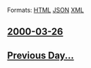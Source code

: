 
Formats: [HTML](2000/03/26/index.html)  [JSON](2000/03/26/index.json)  [XML](2000/03/26/index.xml)  

## [2000-03-26](/news/2000/03/26/index.md)

## [Previous Day...](/news/2000/03/25/index.md)

